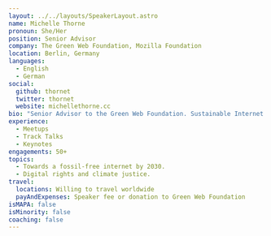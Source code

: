 ```yaml
---
layout: ../../layouts/SpeakerLayout.astro
name: Michelle Thorne
pronoun: She/Her
position: Senior Advisor
company: The Green Web Foundation, Mozilla Foundation
location: Berlin, Germany
languages:
  - English
  - German
social:
  github: thornet
  twitter: thornet
  website: michellethorne.cc
bio: "Senior Advisor to the Green Web Foundation. Sustainable Internet Lead at the Mozilla Foundation. Editor of Branch Magazine."
experience:
  - Meetups
  - Track Talks
  - Keynotes
engagements: 50+
topics:
  - Towards a fossil-free internet by 2030. 
  - Digital rights and climate justice. 
travel:
  locations: Willing to travel worldwide
  payAndExpenses: Speaker fee or donation to Green Web Foundation
isMAPA: false
isMinority: false
coaching: false
---
```

